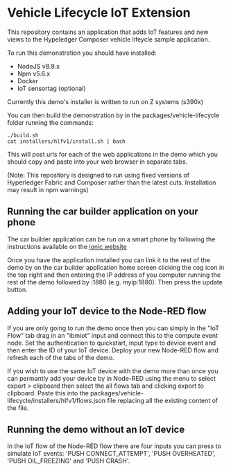 # Vehicle Lifecycle IoT Extension

This repository contains an application that adds IoT features and new views to the Hypeledger Composer vehicle lifeycle sample application.

To run this demonstration you should have installed:
- NodeJS v8.9.x
- Npm v5.6.x 
- Docker
- IoT sensortag (optional)

Currently this demo's installer is written to run on Z systems (s390x)

You can then build the demonstration by in the packages/vehicle-lifecycle folder running the commands:
```
./build.sh
cat installers/hlfv1/install.sh | bash
```

This will post urls for each of the web applications in the demo which you should copy and paste into your web browser in separate tabs.

(Note: This repository is designed to run using fixed versions of Hyperledger Fabric and Composer rather than the latest cuts. Installation may result in npm warnings)

## Running the car builder application on your phone
The car builder application can be run on a smart phone by following the instructions available on the [ionic website](https://ionicframework.com/docs/intro/deploying/)

Once you have the application installed you can link it to the rest of the demo by on the car builder application home screen clicking the cog icon in the top right and then entering the IP address of you computer running the rest of the demo followed by :1880 (e.g. myip:1880). Then press the update button.

## Adding your IoT device to the Node-RED flow

If you are only going to run the demo once then you can simply in the "IoT Flow" tab drag in an "ibmiot" input and connect this to the compute event node. Set the authentication to quickstart, input type to device event and then enter the ID of your IoT device. Deploy your new Node-RED flow and refresh each of the tabs of the demo. 

If you wish to use the same IoT device with the demo more than once you can permantly add your device by in Node-RED using the menu to select export > clipboard then select the all flows tab and clicking export to clipboard. Paste this into the packages/vehicle-lifecycle/installers/hlfv1/flows.json file replacing all the existing content of the file.

## Running the demo without an IoT device

In the IoT flow of the Node-RED flow there are four inputs you can press to simulate IoT events: 'PUSH CONNECT_ATTEMPT', 'PUSH OVERHEATED', 'PUSH OIL_FREEZING' and 'PUSH CRASH'.
